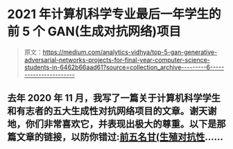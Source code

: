 # 2021 年计算机科学专业最后一年学生的前 5 个 GAN(生成对抗网络)项目

> 原文：<https://medium.com/analytics-vidhya/top-5-gan-generative-adversarial-networks-projects-for-final-year-computer-science-students-in-6462b66aad61?source=collection_archive---------6----------------------->

## 去年 2020 年 11 月，我写了一篇关于计算机科学学生和有志者的五大生成性对抗网络项目的文章。谢天谢地，你们非常喜欢它，并表现出极大的尊重。以下是那篇文章的链接，以防你错过:[前五名甘(生殖对抗性](/analytics-vidhya/top-5-gan-generative-adversarial-networks-projects-for-final-year-computer-science-students-ff35eab94e4f)……